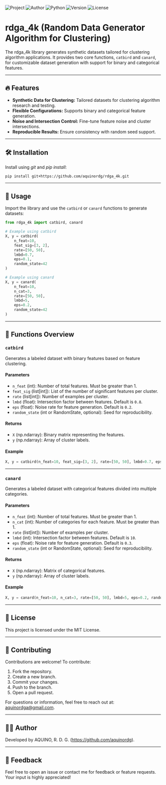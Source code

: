 ![Project](https://img.shields.io/badge/Project-rdga_4k-blue)
![Author](https://img.shields.io/badge/Author-aquinordg-green)
![Python](https://img.shields.io/badge/Python-3.13-blue)
![Version](https://img.shields.io/badge/Version-1.0-orange)
![License](https://img.shields.io/badge/License-MIT-lightgrey)

# rdga_4k (Random Data Generator Algorithm for Clustering)

The rdga_4k library generates synthetic datasets tailored for clustering algorithm applications. It provides two core functions, `catbird` and `canard`, for customizable dataset generation with support for binary and categorical features.

---

## 🔥 Features

- **Synthetic Data for Clustering:** Tailored datasets for clustering algorithm research and testing.
- **Flexible Configurations:** Supports binary and categorical feature generation.
- **Noise and Intersection Control:** Fine-tune feature noise and cluster intersections.
- **Reproducible Results:** Ensure consistency with random seed support.

---

## 🛠 Installation

Install using *git* and *pip install*:

```bash
pip install git+https://github.com/aquinordg/rdga_4k.git

```

---

## 🚀 Usage

Import the library and use the `catbird` or `canard` functions to generate datasets:

```python
from rdga_4k import catbird, canard

# Example using catbird
X, y = catbird(
    n_feat=10,
    feat_sig=[3, 2],
    rate=[50, 50],
    lmbd=0.7,
    eps=0.1,
    random_state=42
)

# Example using canard
X, y = canard(
    n_feat=10,
    n_cat=3,
    rate=[50, 50],
    lmbd=5,
    eps=0.2,
    random_state=42
)
```

---

## 📜 Functions Overview

### `catbird`

Generates a labeled dataset with binary features based on feature clustering.

#### Parameters

- `n_feat` (int): Number of total features. Must be greater than 1.
- `feat_sig` (list[int]): List of the number of significant features per cluster.
- `rate` (list[int]): Number of examples per cluster.
- `lmbd` (float): Intersection factor between features. Default is `0.8`.
- `eps` (float): Noise rate for feature generation. Default is `0.2`.
- `random_state` (int or RandomState, optional): Seed for reproducibility.

#### Returns
- `X` (np.ndarray): Binary matrix representing the features.
- `y` (np.ndarray): Array of cluster labels.

#### Example

```python
X, y = catbird(n_feat=10, feat_sig=[3, 2], rate=[50, 50], lmbd=0.7, eps=0.1, random_state=42)
```

---

### `canard`

Generates a labeled dataset with categorical features divided into multiple categories.

#### Parameters

- `n_feat` (int): Number of total features. Must be greater than 1.
- `n_cat` (int): Number of categories for each feature. Must be greater than 1.
- `rate` (list[int]): Number of examples per cluster.
- `lmbd` (int): Intersection factor between features. Default is `10`.
- `eps` (float): Noise rate for feature generation. Default is `0.3`.
- `random_state` (int or RandomState, optional): Seed for reproducibility.

#### Returns
- `X` (np.ndarray): Matrix of categorical features.
- `y` (np.ndarray): Array of cluster labels.

#### Example

```python
X, y = canard(n_feat=10, n_cat=3, rate=[50, 50], lmbd=5, eps=0.2, random_state=42)
```

---

## 📄 License

This project is licensed under the MIT License.

---

## 🤝 Contributing

Contributions are welcome! To contribute:

1. Fork the repository.
2. Create a new branch.
3. Commit your changes.
4. Push to the branch.
5. Open a pull request.

For questions or information, feel free to reach out at: [aquinordga@gmail.com](mailto:aquinordga@gmail.com).

---

## 👨‍💻 Author

Developed by AQUINO, R. D. G. (https://github.com/aquinordg).

---

## 💬 Feedback

Feel free to open an issue or contact me for feedback or feature requests. Your input is highly appreciated!
